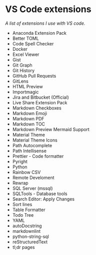 # VS Code extensions

_A list of extensions I use with VS code._

- Anaconda Extension Pack
- Better TOML
- Code Spell Checker
- Docker
- Excel Viewer
- Gist
- Git Graph
- Git History
- GitHub Pull Requests
- GitLens
- HTML Preview
- Importmagic
- Jira and Bitbucket (Official)
- Live Share Extension Pack
- Markdown Checkboxes
- Markdown Emoji
- Markdown PDF
- Markdown TOC
- Markdown Preview Mermaid Support
- Material Theme
- Material Theme Icons
- Path Autocomplete
- Path Intellisense
- Prettier - Code formatter
- Pyright
- Python
- Rainbow CSV
- Remote Develoment
- Rewrap
- SQL Server (mssql)
- SQLTools - Database tools
- Search Editor: Apply Changes
- Sort lines
- Table Formatter
- Todo Tree
- YAML
- autoDocstring
- markdownlint
- python-string-sql
- reStructuredText
- tl;dr pages

